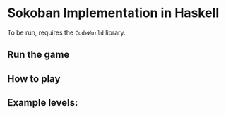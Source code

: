# Sokoban Implementation in Haskell

To be run, requires the `CodeWorld` library.

## Run the game

## How to play

## Example levels:
